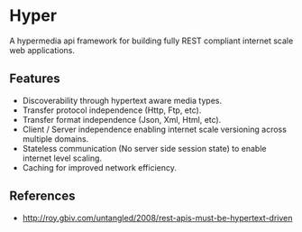 Hyper
=====

A hypermedia api framework for building fully REST compliant internet scale web applications.

## Features

- Discoverability through hypertext aware media types.
- Transfer protocol independence (Http, Ftp, etc).
- Transfer format independence (Json, Xml, Html, etc).
- Client / Server independence enabling internet scale versioning across multiple domains.
- Stateless communication (No server side session state) to enable internet level scaling.
- Caching for improved network efficiency.

## References

- http://roy.gbiv.com/untangled/2008/rest-apis-must-be-hypertext-driven
